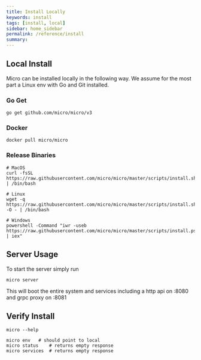 ```yaml
---
title: Install Locally
keywords: install
tags: [install, local]
sidebar: home_sidebar
permalink: /reference/install
summary: 
---
```


## Local Install

Micro can be installed locally in the following way. We assume for the most part a Linux env with Go and Git installed.

### Go Get

```
go get github.com/micro/micro/v3
```

### Docker

```
docker pull micro/micro
```

### Release Binaries

```
# MacOS
curl -fsSL https://raw.githubusercontent.com/micro/micro/master/scripts/install.sh | /bin/bash

# Linux
wget -q  https://raw.githubusercontent.com/micro/micro/master/scripts/install.sh -O - | /bin/bash

# Windows
powershell -Command "iwr -useb https://raw.githubusercontent.com/micro/micro/master/scripts/install.ps1 | iex"
```

## Server Usage

To start the server simply run

```
micro server
```

This will boot the entire system and services including a http api on :8080 and grpc proxy on :8081

## Verify Install

```
micro --help
```

```
micro env	# should point to local
micro status	# returns empty response
micro services	# returns empty response
```
